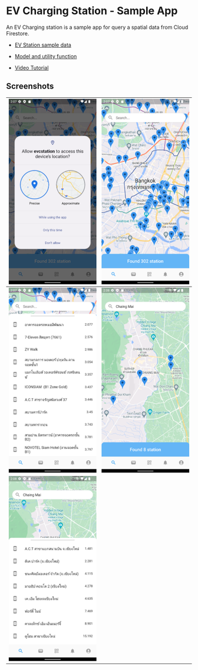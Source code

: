 # EV Charging Station - Sample App

An EV Charging station is a sample app for query a spatial data from Cloud Firestore.

- [EV Station sample data](https://gist.github.com/anoochit/a4e57bceb30f5fd7609cacb7ee9d5891)
- [Model and utility function](https://gist.github.com/ac7ee048edcdbe94fc35ca7dda717825.git)

- [Video Tutorial](https://www.youtube.com/playlist?list=PL1_8_k0Qgcd0uBdorxo_YUcHRW45eBpUQ)

## Screenshots

| ![](/screenshots/Screenshot_1657696055.png) | ![](/screenshots/Screenshot_1657696062.png) |
| ------------------------------------------- | ------------------------------------------- |
| ![](/screenshots/Screenshot_1657696065.png) | ![](/screenshots/Screenshot_1657696084.png) |
| ![](/screenshots/Screenshot_1657696087.png) |                                             |
